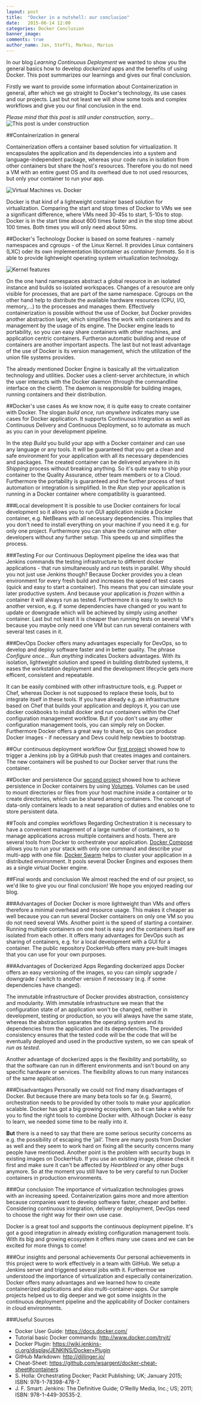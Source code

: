 ```yaml
---
layout: post
title:  "Docker in a nutshell: our conclusion"
date:   2015-06-14 12:00
categories: Docker Conclusion
banner_image: 
comments: true
author_name: Jan, Steffi, Markus, Marius
---
```


In our blog *Learning Continuous Deployment* we wanted to show you the general basics how to develop *dockerized* apps and the benefits of using Docker. This post summarizes our learnings and gives our final conclusion. 

<!--more--> 

Firstly we want to provide some information about Containerization in general, after which we go straight to Docker's technology, its use cases and our projects. Last but not least we will show some tools and complex workflows and give you our final conclusion in the end. 

*Please mind that this post is still under construction, sorry...*
![This post is under construction]({{site.url}}/assets/images/construction.jpg)

##Containerization in general

Containerization offers a container based solution for virtualization. It encapsulates the application and its dependencies into a system and language-independent package, whereas your code runs in isolation from other containers but share the host's resources. Therefore you do not need a VM with an entire guest OS and its overhead due to not used resources, but only your container to run your app. 

![Virtual Machines vs. Docker]({{site.url}}/assets/images/vm-docker.png)

Docker is that kind of a lightweight container based solution for virtualization. Comparing the start and stop times of Docker to VMs we see a significant difference, where VMs need 30-45s to start, 5-10s to stop. Docker is in the start time about 600 times faster and in the stop time about 100 times. Both times you will only need about 50ms. 

##Docker's Technology
Docker is based on some features - namely namespaces and cgroups - of the Linux Kernel. It provides Linux containers (LXC) oder its own implementation libcontainer as *container formats*. So it is able to provide lightweight operating system virtualization technology. 

![Kernel features]({{site.url}}/assets/images/kernel-features.PNG)

On the one hand namespaces abstract a global resource in an isolated instance and builds so isolated workspaces. Changes of a resource are only visible for processes, that are part of the same namespace. Cgroups on the other hand help to distribute the available hardware resources (CPU, I/O, memory,...) to the processes and manages them. Effectively containerization is possible without the use of Docker, but Docker provides another abstraction layer, which simplifies the work with containers and its management by the usage of its engine. The Docker engine leads to portability,  so you can easy share containers with other machines, and application centric containers. Furtheron automatic building and reuse of containers are another important aspects. The last but not least advantage of the use of Docker is its version management, which the utilization of the union file systems provides.

The already mentioned Docker Engine is basically all the virtualization technology and utilities. Docker uses a client-server architecture, in which the user interacts with the Docker daemon (through the commandline interface on the client). The daemon is responsible for building images, running containers and their distribution. 

##Docker's use cases
As we know now, it is quite easy to create container with Docker. The slogan *build once, run anywhere* indicates many use cases for Docker application. It supports Continuous Integration as well as Continuous Delivery and Continuous Deployment, so to automate as much as you can in your development pipeline. 

In the step *Build* you build your app with a Docker container and can use any language or any tools. It will be guaranteed that you get a clean and safe environment for your application with all its necessary dependencies and packages. The created container can be delivered anywhere in its *Shipping* process without breaking anything. So it's quite easy to ship your container to the Quality Assurance, other team members or to a Cloud. Furthermore the portability is guaranteed and the further process of test automation or integration is simplified. In the *Run* step your application is running in a Docker container where compatibility is guaranteed. 

###Local development
It is possible to use Docker containers for local development so it allows you to run GUI application inside a Docker container, e.g. NetBeans with all necessary dependencies. This implies that you don't need to install everything on your machine if you need it e.g. for only one project. Furthermore you can share the container with other developers without any further setup. This speeds up and simplifies the process. 

###Testing
For our Continuous Deployment pipeline the idea was that Jenkins commands the testing infrastructure to different docker applications - that run simultaneously and run tests in parallel. Why should you not just use Jenkins though? Because Docker provides you a clean environment for every fresh build and increases the speed of test cases (quick and easy to start a container). This means that you can simulate your later productive system. And because your application is *frozen* within a container it will always run as tested. Furthermore it is easy to switch to another version, e.g. if some dependencies have changed or you want to update or downgrade which will be achieved by simply using another container. Last but not least it is cheaper than running tests on several VM's because you maybe only need one VM but can run several containers with several test cases in it. 

###DevOps
Docker offers many advantages especially for DevOps, so to develop and deploy software faster and in better quality. The phrase *Configure once... Run anything*  indicates Dockers advantages. With its isolation, lightweight solution and speed in building distributed systems, it eases the workstation deployment and the development lifecycle gets more efficent, consistent and repeatable.

It can be easily combined with other infrastructure tools, e.g. Puppet or Chef, whereas Docker is not supposed to replace these tools, but to integrate itself in these tools. If you have already e.g. an infrastructure based on Chef that builds your application and deploys it, you can use docker cookbooks to install docker and run containers within the Chef configuration management workflow. But if you don't use any other configuration management tools, you can simply rely on Docker. Furthermore Docker offers a great way to share, so Ops can produce Docker images - if necessary and Devs could help newbies to bootstrap. 


##Our continuous deployment workflow
Our [first project](http://learning-continuous-deployment.github.io/) showed how to trigger a Jenkins job by a GitHub push that creates images and containers. The new containers will be pushed to our Docker server that runs the container.

##Docker and persistence
Our [second project](http://learning-continuous-deployment.github.io/docker/images/dockerfile/database/persistence/volumes/linking/container/2015/05/29/docker-and-databases/) showed how to achieve persistence in Docker containers by using [Volumes]((http://learning-continuous-deployment.github.io/docker/container/volumes/2015/05/22/persistent-data-with-docker/)). Volumes can be used to mount directories or files from your host machine inside a container or to create directories, which can be shared among containers. The concept of data-only containers leads to a neat separation of duties and enables one to store persistent data. 

##Tools and complex workflows 
Regarding Orchestration it is necessary to have a convenient management of a large number of containers, so to manage applications across multiple containers and hosts. There are several tools from Docker to orchestrate your application. [Docker Compose](http://learning-continuous-deployment.github.io/dockercompose/multi-app/2015/05/30/docker-compose/) allows you to run your stack with only one command and describe your multi-app with one file. [Docker Swarm](http://learning-continuous-deployment.github.io/dockerswarm/2015/06/07/docker-swarm/) helps to cluster your application in a distributed environment. It pools several Docker Engines and exposes them as a single virtual Docker engine. 

##Final words and conclusion
We almost reached the end of our project, so we'd like to give you our final conclusion! We hope you enjoyed reading our blog. 

###Advantages of Docker
Docker is more lightweight than VMs and offers therefore a minimal overhead and resource usage. This makes it cheaper as well because you can run several Docker containers on only one VM so you do not need several VMs. Another point is the speed of starting a container. Running multiple containers on one host is easy and the containers itself are isolated from each other. It offers many advantages for DevOps such as sharing of containers, e.g. for a local development with a GUI for a container. The public repository DockerHub offers many pre-built images that you can use for your own purposes.

###Advantages of Dockerized Apps
Regarding dockerized apps Docker offers an easy versioning of the images, so you can simply upgrade / downgrade / switch to another version if necessary (e.g. if some dependencies have changed). 

The immutable infrastructure of Docker provides abstraction, consistency and modularity. With immutable infrastructure we mean that the configuration state of an application won't be changed, neither in development, testing or production, so you will always have the same state, whereas the abstraction separates the operating system and its dependencies from the application and its dependencies. The provided consistency ensures that the tested code will be the code that will be eventually deployed and used in the productive system, so we can speak of *run as tested*. 

Another advantage of dockerized apps is the flexibility and portability, so that the software can run in different environments and isn't bound on any specific hardware or services. The flexibility allows to run many instances of the same application. 

###Disadvantages
Personally we could not find many disadvantages of Docker. But because there are many beta tools so far (e.g. Swarm), orchestration needs to be provided by other tools to make your application scalable. Docker has got a big growing ecosystem, so it can take a while for you to find the right tools to combine Docker with. Although Docker is easy to learn, we needed some time to be really into it. 

__But__ there is a need to say that there are some serious security concerns as e.g. the possibility of escaping the 'jail'. There are many posts from Docker as well and they seem to work hard on fixing all the security concerns many people have mentioned. Another point is the problem with security bugs in existing images on DockerHub. If you use an existing image, please check it first and make sure it can't be affected by *Heartbleed* or any other bugs anymore. So at the moment you still have to be very careful to run Docker containers in production environments. 

###Our conclusion
The importance of virtualization technologies grows with an increasing speed. Containerization gains more and more attention because companies want to develop software faster, cheaper and better. Considering continuous integration, delivery or deployment, DevOps need to choose the right way for their own use case. 

Docker is a great tool and supports the continuous deployment pipeline. It's got a good integration in already existing configuration management tools. With its big and growing ecosystem it offers many use cases and we can be excited for more things to come! 

###Our insights and personal achievements
Our personal achievements in this project were to work effectively in a team with GitHub. We setup a Jenkins server and triggered several jobs with it. Furthermoe we understood the importance of virtualization and especially containerization. Docker offers many advantages and we learned how to create containerized applications and also multi-container-apps. Our sample projects helped us to dig deeper and we got some insights in the continuous deployment pipeline and the applicability of Docker containers in cloud environments. 

###Useful Sources

   - Docker User Guide: https://docs.docker.com/
   - Tutorial basic Docker commands: http://www.docker.com/tryit/ 
   - Docker Plugin: https://wiki.jenkins-ci.org/display/JENKINS/Docker+Plugin 
   - GitHub Markdown: http://dillinger.io/
   - Cheat-Sheet: https://github.com/wsargent/docker-cheat-sheet#containers 
   - S. Holla: Orchestrating Docker; Packt Publishing; UK; January 2015; ISBN: 978-1-78398-478-7. 
   - J. F. Smart: Jenkins: The Definitive Guide; O’Reilly Media, Inc.; US; 2011; ISBN: 978-1-449-30535-2.